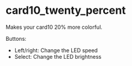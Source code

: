 # card10_twenty_percent
Makes your card10 20% more colorful.

Buttons:
- Left/right: Change the LED speed
- Select: Change the LED brightness
